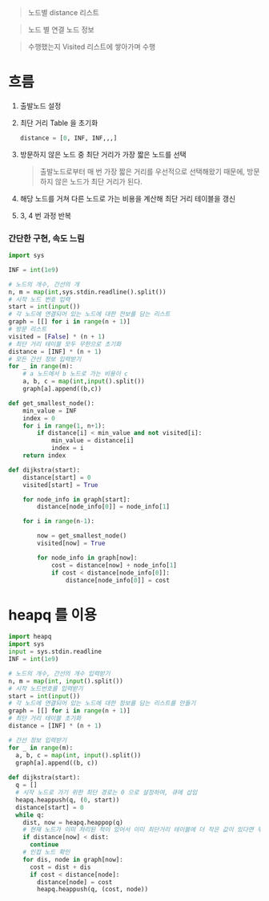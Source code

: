

> 노드별 distance 리스트

> 노드 별 연결 노드 정보

> 수행했는지 Visited 리스트에 쌓아가며 수행

# 흐름

1. 출발노드 설정

2. 최단 거리 Table 을 초기화

   ```python
   distance = [0, INF, INF,,,]
   ```

3. 방문하지 않은 노드 중 최단 거리가 가장 짧은 노드를 선택

   > 출발노드로부터 매 번 가장 짧은 거리를 우선적으로 선택해왔기 때문에, 방문하지 않은 노드가 최단 거리가 된다.

4. 해당 노드를 거쳐 다른 노드로 가는 비용을 계산해 최단 거리 테이블을 갱신

5. 3, 4 번 과정 반복



### 간단한 구현, 속도 느림

```python
import sys

INF = int(1e9)

# 노드의 개수, 간선의 개
n, m = map(int,sys.stdin.readline().split())
# 시작 노드 번호 입력
start = int(input())
# 각 노드에 연결되어 있는 노드에 대한 전보를 담는 리스트
graph = [[] for i in range(n + 1)]
# 방문 리스트
visited = [False] * (n + 1)
# 최단 거리 테이블 모두 무한으로 초기화
distance = [INF] * (n + 1)
# 모든 간선 정보 입력받기
for _ in range(m):
    # a 노드에서 b 노드로 가는 비용이 c
    a, b, c = map(int,input().split())
    graph[a].append((b,c))

def get_smallest_node():
    min_value = INF
    index = 0
    for i in range(1, n+1):
        if distance[i] < min_value and not visited[i]:
            min_value = distance[i]
            index = i
    return index

def dijkstra(start):
    distance[start] = 0
    visited[start] = True

    for node_info in graph[start]:
        distance[node_info[0]] = node_info[1]

    for i in range(n-1):

        now = get_smallest_node()
        visited[now] = True

        for node_info in graph[now]:
            cost = distance[now] + node_info[1]
            if cost < distance[node_info[0]]:
                distance[node_info[0]] = cost
```



# heapq 를 이용

```python
import heapq
import sys
input = sys.stdin.readline
INF = int(1e9)

# 노드의 개수, 간선의 개수 입력받기
n, m = map(int, input().split())
# 시작 노드번호를 입력받기
start = int(input())
# 각 노드에 연결되어 있는 노드에 대한 정보를 담는 리스트를 만들기
graph = [[] for i in range(n + 1)]
# 최단 거리 테이블 초기화
distance = [INF] * (n + 1)

# 간선 정보 입력받기
for _ in range(m):
  a, b, c = map(int, input().split())
  graph[a].append((b, c))
  
def dijkstra(start):
  q = []
  # 시작 노드로 가기 위한 최단 경로는 0 으로 설정하여, 큐에 삽입
  heapq.heappush(q, (0, start))
  distance[start] = 0
  while q:
    dist, now = heapq.heappop(q)
    # 현재 노드가 이미 처리된 적이 있어서 이미 최단거리 테이블에 더 작은 값이 있다면 무시
    if distance[now] < dist:
      continue
    # 인접 노드 확인
    for dis, node in graph[now]:
      cost = dist + dis
      if cost < distance[node]:
        distance[node] = cost
        heapq.heappush(q, (cost, node))
```

